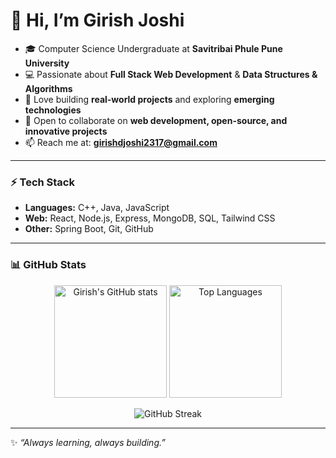 # 👋 Hi, I’m Girish Joshi  

- 🎓 Computer Science Undergraduate at **Savitribai Phule Pune University**  
- 💻 Passionate about **Full Stack Web Development** & **Data Structures & Algorithms**  
- 🚀 Love building **real-world projects** and exploring **emerging technologies**  
- 🤝 Open to collaborate on **web development, open-source, and innovative projects**  
- 📫 Reach me at: **girishdjoshi2317@gmail.com**  

---

### ⚡ Tech Stack
- **Languages:** C++, Java, JavaScript  
- **Web:** React, Node.js, Express, MongoDB, SQL, Tailwind CSS  
- **Other:** Spring Boot, Git, GitHub  

---

### 📊 GitHub Stats

<p align="center">
  <img src="https://github-readme-stats.vercel.app/api?username=Girish14j&show_icons=true&theme=tokyonight" alt="Girish's GitHub stats" height="180em"/>
  <img src="https://github-readme-stats.vercel.app/api/top-langs/?username=Girish14j&layout=compact&theme=tokyonight" alt="Top Languages" height="180em"/>
</p>

<p align="center">
  <img src="https://streak-stats.demolab.com?user=Girish14j&theme=tokyonight" alt="GitHub Streak"/>
</p>

---

✨ *“Always learning, always building.”*  
